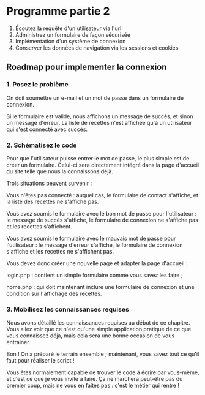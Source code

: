 # Programme partie 2

1. Écoutez la requête d'un utilisateur via l'url
2. Administrez un formulaire de façon sécurisée
3. Implémentation d'un système de connexion
4. Conserver les données de navigation via les sessions et cookies


## Roadmap pour implementer la connexion
### 1. Posez le problème
On doit soumettre un e-mail et un mot de passe dans un formulaire de connexion.

Si le formulaire est valide, nous affichons un message de succès, et sinon un message d'erreur. La liste de recettes n'est affichée qu'à un utilisateur qui s'est connecté avec succès.

### 2. Schématisez le code
Pour que l'utilisateur puisse entrer le mot de passe, le plus simple est de créer un formulaire. Celui-ci sera directement intégré dans la page d'accueil du site telle que nous la connaissons déjà.

Trois situations peuvent survenir :

Vous n'êtes pas connecté : auquel cas, le formulaire de contact s'affiche, et la liste des recettes ne s'affiche pas.

Vous avez soumis le formulaire avec le bon mot de passe pour l'utilisateur : le message de succès s'affiche, le formulaire de connexion ne s'affiche pas et les recettes s'affichent.

Vous avez soumis le formulaire avec le mauvais mot de passe pour l'utilisateur : le message d'erreur s'affiche, le formulaire de connexion s'affiche et les recettes ne s'affichent pas.

Vous devez donc créer une nouvelle page et adapter la page d'accueil :

login.php : contient un simple formulaire comme vous savez les faire ;

home.php : qui doit maintenant inclure une formulaire de connexion et une condition sur l'affichage des recettes.

### 3. Mobilisez les connaissances requises
Nous avons détaillé les connaissances requises au début de ce chapitre. Vous allez voir que ce n'est qu'une simple application pratique de ce que vous connaissez déjà, mais cela sera une bonne occasion de vous entraîner.

Bon ! On a préparé le terrain ensemble ; maintenant, vous savez tout ce qu'il faut pour réaliser le script !

Vous êtes normalement capable de trouver le code à écrire par vous-même, et c'est ce que je vous invite à faire. Ça ne marchera peut-être pas du premier coup, mais ne vous en faites pas : c'est le métier qui rentre !

